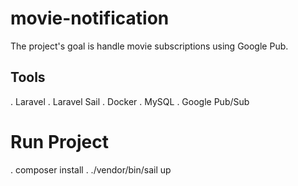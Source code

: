 # movie-notification

The project's goal is handle movie subscriptions using Google Pub.

## Tools
. Laravel
. Laravel Sail
. Docker
. MySQL
. Google Pub/Sub

# Run Project
. composer install
. ./vendor/bin/sail up